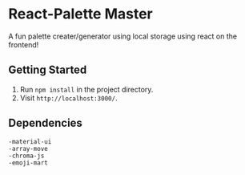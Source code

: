 # React-Palette Master

A fun palette creater/generator using local storage using react on the frontend!

## Getting Started

1. Run `npm install` in the project directory.
2. Visit `http://localhost:3000/`.

## Dependencies

    -material-ui
    -array-move
    -chroma-js
    -emoji-mart


